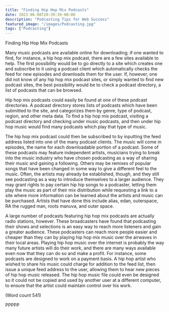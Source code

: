 ```yaml
---
title: "Finding Hip Hop Mix Podcasts"
date: 2023-06-08T20:39:39-08:00
description: "Podcasting Tips for Web Success"
featured_image: "/images/Podcasting.jpg"
tags: ["Podcasting"]
---
```


Finding Hip Hop Mix Podcasts 

Many music podcasts are available online for
downloading; if one wanted to find, for instance, a hip
hop mix podcast, there are a few sites available to help.
The first possibility would be to go directly to a site
which creates one and subscribe to it using a podcast
client which automatically checks the feed for new
episodes and downloads them for the user. If, however,
one did not know of any hip hop mix podcast sites, or
simply wanted to find new podcast sites, the best
possibility would be to check a podcast directory, a list
of podcasts that can be browsed. 

Hip hop mix podcasts could easily be found at one of
these podcast directories. A podcast directory stores
lists of podcasts which have been submitted to the site,
and categorizes them by genre, type of podcast, region,
and other meta data. To find a hip hop mix podcast,
visiting a podcast directory and checking under music
podcasts, and then under hip hop music would find
many podcasts which play that type of music. 

The hip hop mix podcast could then be subscribed to by
inputting the feed address listed into one of the many
podcast clients. The music will come in episodes, the
name for each downloadable portion of a podcast. Some
of these podcasts may feature independent artists,
musicians trying to break into the music industry who
have chosen podcasting as a way of sharing their music
and gaining a following. Others may be remixes of
popular songs that have been changed in some way to
give a different feel to the music. Often, the artists may
already be established, though, and they still see
podcasting as a way to introduce themselves to a larger
audience. They may grant rights to pay certain hip hip
songs to a podcaster, letting them play the music as part
of their mix distribution while requesting a link to a site
where more information can be learned about the artists
and music can be purchased. Artists that have done this
include alias, edan, outerspace, RA the rugged man,
roots manuva, and outer space.

A large number of podcasts featuring hip hop mix
podcasts are actually radio stations, however. These
broadcasters have found that podcasting their shows
and selections is an easy way to reach more listeners
and gain a greater audience. These podcasters can reach
more people easier and cheaper than they can by
playing hip hop mix music over the airwaves in their
local areas. Playing hip hop music over the internet is
probably the way many future artists will do their work,
and there are many ways available even now that they
can do so and make a profit. For instance, some
podcasts are designed to work on a payment basis. A
hip hop artist who wished to share his music could
charge for addition to the feed list, then issue a unique
feed address to the user, allowing them to hear new
pieces of hip hop music released. The hip hop music
file could even be designed so it could not be copied
and used by another user at a different computer, to
ensure that the artist could maintain control over his
work.     

(Word count 541)


PPPPP
